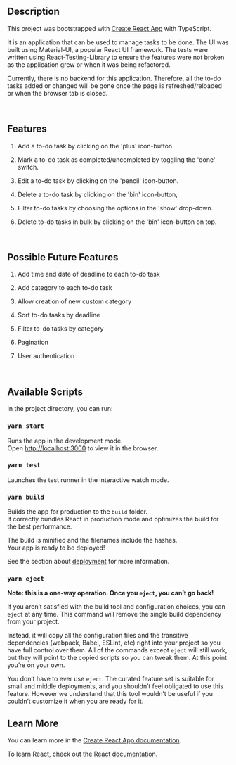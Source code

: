 ## Description

This project was bootstrapped with [Create React App](https://github.com/facebook/create-react-app) with TypeScript.

It is an application that can be used to manage tasks to be done. The UI was built using Material-UI, a popular React UI framework. The tests were written using React-Testing-Library to ensure the features were not broken as the application grew or when it was being refactored.

Currently, there is no backend for this application. Therefore, all the to-do tasks added or changed will be gone once the page is refreshed/reloaded or when the browser tab is closed.

<br />

## Features

 1. Add a to-do task by clicking on the 'plus' icon-button.

 2. Mark a to-do task as completed/uncompleted by toggling the 'done' switch.

 3. Edit a to-do task by clicking on the 'pencil' icon-button.

 4. Delete a to-do task by clicking on the 'bin' icon-button,

 5. Filter to-do tasks by choosing the options in the 'show' drop-down.

 6. Delete to-do tasks in bulk by clicking on the 'bin' icon-button on top.

<br />

## Possible Future Features

 1. Add time and date of deadline to each to-do task

 2. Add category to each to-do task

 3. Allow creation of new custom category

 4. Sort to-do tasks by deadline

 5. Filter to-do tasks by category

 6. Pagination 

 7. User authentication

<br />

## Available Scripts

In the project directory, you can run:

### `yarn start`

Runs the app in the development mode.<br />
Open [http://localhost:3000](http://localhost:3000) to view it in the browser.


### `yarn test`

Launches the test runner in the interactive watch mode.<br />

### `yarn build`

Builds the app for production to the `build` folder.<br />
It correctly bundles React in production mode and optimizes the build for the best performance.

The build is minified and the filenames include the hashes.<br />
Your app is ready to be deployed!

See the section about [deployment](https://facebook.github.io/create-react-app/docs/deployment) for more information.

### `yarn eject`

**Note: this is a one-way operation. Once you `eject`, you can’t go back!**

If you aren’t satisfied with the build tool and configuration choices, you can `eject` at any time. This command will remove the single build dependency from your project.

Instead, it will copy all the configuration files and the transitive dependencies (webpack, Babel, ESLint, etc) right into your project so you have full control over them. All of the commands except `eject` will still work, but they will point to the copied scripts so you can tweak them. At this point you’re on your own.

You don’t have to ever use `eject`. The curated feature set is suitable for small and middle deployments, and you shouldn’t feel obligated to use this feature. However we understand that this tool wouldn’t be useful if you couldn’t customize it when you are ready for it.

## Learn More

You can learn more in the [Create React App documentation](https://facebook.github.io/create-react-app/docs/getting-started).

To learn React, check out the [React documentation](https://reactjs.org/).
